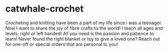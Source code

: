 # catwhale-crochet
Crocheting and knitting have been a part of my life since i was a teenager. Now I want to share the joy of fibre crafts to the world! I teach all ages and levels; right or left handed! All you need is the passion and patience to learn! Never found the right blanket or toy to give a loved one? Reach out for one-off or special orders that are personal to you!
